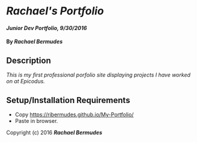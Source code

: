 # _Rachael's Portfolio_

#### _Junior Dev Portfolio, 9/30/2016_

#### By _**Rachael Bermudes**_

## Description

_This is my first professional porfolio site displaying projects I have worked on at Epicodus._

## Setup/Installation Requirements

* Copy https://ribermudes.github.io/My-Portfolio/
* Paste in browser.


Copyright (c) 2016 **_Rachael Bermudes_**
